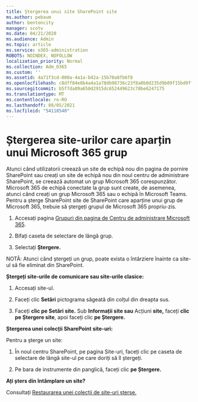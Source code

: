 ```yaml
---
title: Ștergerea unui site SharePoint site
ms.author: pebaum
author: bentoncity
manager: scotv
ms.date: 04/21/2020
ms.audience: Admin
ms.topic: article
ms.service: o365-administration
ROBOTS: NOINDEX, NOFOLLOW
localization_priority: Normal
ms.collection: Adm_O365
ms.custom: ''
ms.assetid: 4a71f3cd-000a-4a1a-b42a-15b70a8fb6f8
ms.openlocfilehash: c8dff84e8b4a4a1a78db98736c23f8a0b0d235d9b09f15bd9ff770785badb4f2
ms.sourcegitcommit: b5f7da89a650d2915dc652449623c78be6247175
ms.translationtype: MT
ms.contentlocale: ro-RO
ms.lasthandoff: 08/05/2021
ms.locfileid: "54118540"
---
```

# <a name="delete-sites-that-belong-to-a-microsoft-365-group"></a>Ștergerea site-urilor care aparțin unui Microsoft 365 grup

Atunci când utilizatorii creează un site de echipă nou din pagina de pornire SharePoint sau creați un site de echipă nou din noul centru de administrare SharePoint, se creează automat un grup Microsoft 365 corespunzător. Microsoft 365 de echipă conectate la grup sunt create, de asemenea, atunci când creați un grup Microsoft 365 sau o echipă în Microsoft Teams. Pentru a șterge SharePoint site de SharePoint care aparține unui grup de Microsoft 365, trebuie să ștergeți grupul de Microsoft 365 propriu-zis. 
  
1. Accesați pagina [Grupuri din pagina de Centru de administrare Microsoft 365](https://portal.office.com/adminportal/home#/groups).
    
2. Bifați caseta de selectare de lângă grup.
    
3. Selectați **Ștergere.**
    
NOTĂ: Atunci când ștergeți un grup, poate exista o întârziere înainte ca site-ul să fie eliminat din SharePoint.
  
**Ștergeți site-urile de comunicare sau site-urile clasice:**

1. Accesați site-ul.
  
2. Faceți clic **Setări** pictograma săgeată din colțul din dreapta sus. 
  
3. Faceți **clic pe Setări site.** Sub **Informații site sau** Acțiuni **site,** faceți **clic pe Ștergere site**, apoi faceți clic **pe Ștergere.**
  
**Ștergerea unei colecții SharePoint site-uri:**

Pentru a șterge un site:
  
1. În noul centru SharePoint, pe pagina Site-uri,  faceți clic pe caseta de selectare de lângă site-ul pe care doriți să îl ștergeți. 
    
2. Pe bara de instrumente din panglică, faceți clic **pe Ștergere.**
    
**Ați șters din întâmplare un site?**

Consultați [Restaurarea unei colecții de site-uri șterse.](https://go.microsoft.com/fwlink/?linkid=867660)
  

